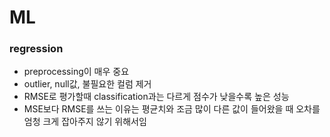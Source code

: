 # ML
### regression 
- preprocessing이 매우 중요
- outlier, null값, 불필요한 컬럼 제거 
- RMSE로 평가할때 classification과는 다르게 점수가 낮을수록 높은 성능
- MSE보다 RMSE를 쓰는 이유는 평균치와 조금 많이 다른 값이 들어왔을 때 오차를 엄청 크게 잡아주지 않기 위해서임
